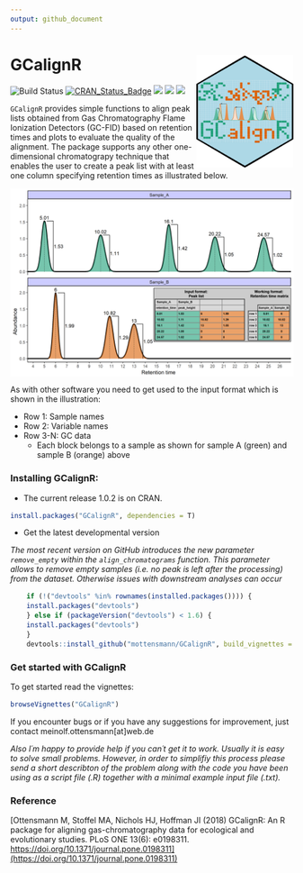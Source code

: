 ```yaml
---
output: github_document
---
```


<!-- rmarkdown v1 -->



# GCalignR  <img src="vignettes/GCalignRLogo.png" height="200" align="right"/>

![Build Status](https://travis-ci.org/mottensmann/GCalignR.svg?branch=master)
[![CRAN_Status_Badge](http://www.r-pkg.org/badges/version/GCalignR)](https://cran.r-project.org/package=GCalignR)
[![](http://cranlogs.r-pkg.org/badges/grand-total/GCalignR)](https://cran.r-project.org/package=GCalignR)
[![](https://img.shields.io/badge/doi-10.1371/journal.pone.0198311-Darkorange.svg)](https://doi.org/10.1371/journal.pone.0198311)
[![](https://img.shields.io/badge/Altmetric-14-Darkorange.svg)](https://www.altmetric.com/details/43624695)

`GCalignR` provides simple functions to align peak lists obtained from Gas Chromatography Flame Ionization Detectors (GC-FID) based on retention times and plots to evaluate the quality of the alignment. The package supports any other one-dimensional chromatograpy technique that enables the user to create a peak list with at least one column specifying retention times as illustrated below.

<img src="vignettes/Two_Chromas_Peak_List.png" title="plot of chunk unnamed-chunk-2" alt="plot of chunk unnamed-chunk-2" style="display: block; margin: auto;" />

As with other software you need to get used to the input format which is shown in the illustration:

* Row 1: Sample names
* Row 2: Variable names
* Row 3-N: GC data
    + Each block belongs to a sample as shown for sample A (green) and sample B (orange) above

### Installing GCalignR:

* The current release 1.0.2 is on CRAN.


```r
install.packages("GCalignR", dependencies = T)
```

* Get the latest developmental version

*The most recent version on GitHub introduces the new parameter `remove_empty` within the `align_chromatograms` function. This parameter allows to remove empty samples (i.e. no peak is left after the processing) from the dataset. Otherwise issues with downstream analyses can occur*


```r
    if (!("devtools" %in% rownames(installed.packages()))) { 
    install.packages("devtools")
    } else if (packageVersion("devtools") < 1.6) {
    install.packages("devtools")
    }
    devtools::install_github("mottensmann/GCalignR", build_vignettes = TRUE)
```

### Get started with GCalignR

To get started read the vignettes:  


```r
browseVignettes("GCalignR")
```

If you encounter bugs or if you have any suggestions for improvement, just contact meinolf.ottensmann[at]web.de

*Also I´m happy to provide help if you can´t get it to work. Usually it is easy to solve small problems. However, in order to simplifiy this process please send a short describton of the problem along with the code you have been using as a script file (.R) together with a minimal example input file (.txt).* 

### Reference

[Ottensmann M, Stoffel MA, Nichols HJ, Hoffman JI (2018) GCalignR: An R package for aligning gas-chromatography data for ecological and evolutionary studies. PLoS ONE 13(6): e0198311. https://doi.org/10.1371/journal.pone.0198311](https://doi.org/10.1371/journal.pone.0198311)
